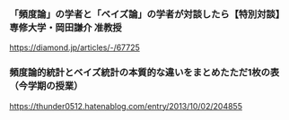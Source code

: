 ### 「頻度論」の学者と「ベイズ論」の学者が対談したら【特別対談】専修大学・岡田謙介 准教授
https://diamond.jp/articles/-/67725

### 頻度論的統計とベイズ統計の本質的な違いをまとめたただ1枚の表（今学期の授業）
https://thunder0512.hatenablog.com/entry/2013/10/02/204855
